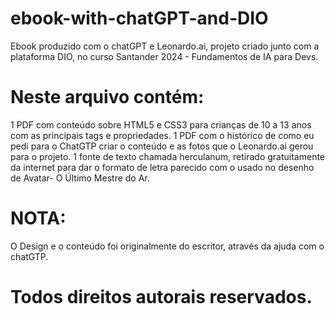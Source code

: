 # ebook-with-chatGPT-and-DIO
Ebook produzido com o chatGPT e Leonardo.ai, projeto criado junto com a plataforma DIO, no curso Santander 2024  - Fundamentos de IA para Devs.

# Neste arquivo contém:
1 PDF com conteúdo sobre HTML5 e CSS3 para crianças de 10 a 13 anos com as principais tags e propriedades.
1 PDF com o histórico de como eu pedi para o ChatGTP criar o conteúdo e as fotos que o Leonardo.ai gerou para o projeto.
1 fonte de texto chamada herculanum, retirado gratuitamente da internet para dar o formato de letra parecido com o usado no desenho de Avatar- O Último Mestre do Ar.

# NOTA:
O Design e o conteúdo foi originalmente do escritor, através da ajuda com o chatGTP.

# Todos direitos autorais reservados.
